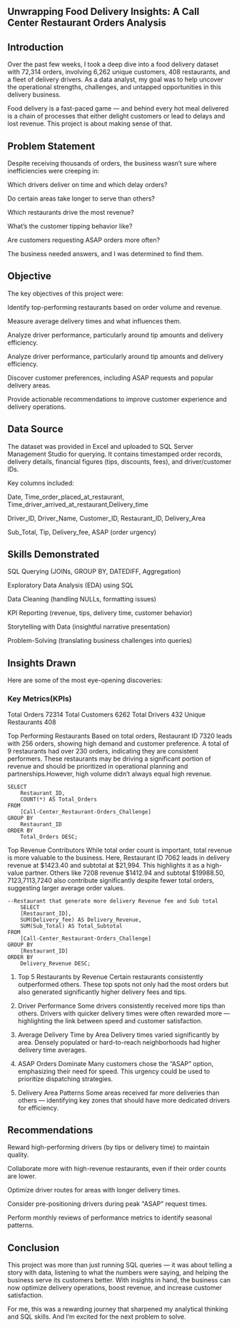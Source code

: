 ## Unwrapping Food Delivery Insights: A Call Center Restaurant Orders Analysis
## Introduction
Over the past few weeks, I took a deep dive into a food delivery dataset with 72,314 orders, involving 6,262 unique customers, 408 restaurants, and a fleet of delivery drivers. As a data analyst, my goal was to help uncover the operational strengths, challenges, and untapped opportunities in this delivery business.

Food delivery is a fast-paced game — and behind every hot meal delivered is a chain of processes that either delight customers or lead to delays and lost revenue. This project is about making sense of that.

## Problem Statement
Despite receiving thousands of orders, the business wasn’t sure where inefficiencies were creeping in:

Which drivers deliver on time and which delay orders?

Do certain areas take longer to serve than others?

Which restaurants drive the most revenue?

What’s the customer tipping behavior like?

Are customers requesting ASAP orders more often?

The business needed answers, and I was determined to find them.

## Objective
The key objectives of this project were:

Identify top-performing restaurants based on order volume and revenue.

Measure average delivery times and what influences them.

Analyze driver performance, particularly around tip amounts and delivery efficiency.

Analyze driver performance, particularly around tip amounts and delivery efficiency.

Discover customer preferences, including ASAP requests and popular delivery areas.

Provide actionable recommendations to improve customer experience and delivery operations.

## Data Source
The dataset was provided in Excel and uploaded to SQL Server Management Studio for querying. It contains timestamped order records, delivery details, financial figures (tips, discounts, fees), and driver/customer IDs.

Key columns included:

Date, Time_order_placed_at_restaurant, Time_driver_arrived_at_restaurant,Delivery_time

Driver_ID, Driver_Name, Customer_ID, Restaurant_ID, Delivery_Area

Sub_Total, Tip, Delivery_fee, ASAP (order urgency)

## Skills Demonstrated
SQL Querying (JOINs, GROUP BY, DATEDIFF, Aggregation)

Exploratory Data Analysis (EDA) using SQL

Data Cleaning (handling NULLs, formatting issues)

KPI Reporting (revenue, tips, delivery time, customer behavior)

Storytelling with Data (insightful narrative presentation)

Problem-Solving (translating business challenges into queries)

## Insights Drawn
Here are some of the most eye-opening discoveries:

### Key Metrics(KPIs)
Total Orders 72314
Total Customers 6262
Total Drivers 432
Unique Restaurants 408

 Top Performing Restaurants
Based on total orders, Restaurant ID 7320 leads with 256 orders, showing high demand and customer preference. A total of 9 restaurants had over 230 orders, indicating they are consistent performers. These restaurants may be driving a significant portion of revenue and should be prioritized in operational planning and partnerships.However, high volume didn’t always equal high revenue.

```
SELECT 
    Restaurant_ID, 
    COUNT(*) AS Total_Orders
FROM 
    [Call-Center_Restaurant-Orders_Challenge]
GROUP BY 
    Restaurant_ID
ORDER BY 
    Total_Orders DESC;
```

 Top Revenue Contributors
While total order count is important, total revenue is more valuable to the business. Here, Restaurant ID 7062 leads in delivery revenue at $1423.40 and subtotal at $21,994. This highlights it as a high-value partner. Others like 7208 revenue $1412.94 and subtotal $19988.50, 7123,7113,7240 also contribute significantly despite fewer total orders, suggesting larger average order values.
```
--Restaurant that generate more delivery Revenue fee and Sub total
	SELECT 
    [Restaurant_ID], 
    SUM(Delivery_fee) AS Delivery_Revenue,
	SUM(Sub_Total) AS Total_Subtotal
FROM 
    [Call-Center_Restaurant-Orders_Challenge]
GROUP BY 
    [Restaurant_ID]
ORDER BY 
    Delivery_Revenue DESC;
```

1. Top 5 Restaurants by Revenue
Certain restaurants consistently outperformed others. These top spots not only had the most orders but also generated significantly higher delivery fees and tips.

2.  Driver Performance
Some drivers consistently received more tips than others. Drivers with quicker delivery times were often rewarded more — highlighting the link between speed and customer satisfaction.

3.  Average Delivery Time by Area
Delivery times varied significantly by area. Densely populated or hard-to-reach neighborhoods had higher delivery time averages.

4.  ASAP Orders Dominate
Many customers chose the “ASAP” option, emphasizing their need for speed. This urgency could be used to prioritize dispatching strategies.

5.  Delivery Area Patterns
Some areas received far more deliveries than others — identifying key zones that should have more dedicated drivers for efficiency.

## Recommendations
Reward high-performing drivers (by tips or delivery time) to maintain quality.

Collaborate more with high-revenue restaurants, even if their order counts are lower.

Optimize driver routes for areas with longer delivery times.

Consider pre-positioning drivers during peak "ASAP" request times.

Perform monthly reviews of performance metrics to identify seasonal patterns.

## Conclusion
This project was more than just running SQL queries — it was about telling a story with data, listening to what the numbers were saying, and helping the business serve its customers better. With insights in hand, the business can now optimize delivery operations, boost revenue, and increase customer satisfaction.

For me, this was a rewarding journey that sharpened my analytical thinking and SQL skills. And I’m excited for the next problem to solve.


